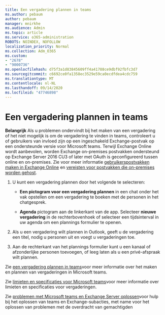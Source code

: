 ```yaml
---
title: Een vergadering plannen in teams
ms.author: pebaum
author: pebaum
manager: mnirkhe
ms.audience: Admin
ms.topic: article
ms.service: o365-administration
ROBOTS: NOINDEX, NOFOLLOW
localization_priority: Normal
ms.collection: Adm_O365
ms.custom:
- "2678"
- "9000736"
ms.openlocfilehash: d75f3a1d83845609ff4a41788ce9dbf92fbfc3d7
ms.sourcegitcommit: c6692ce0fa1358ec3529e59ca0ecdfdea4cdc759
ms.translationtype: MT
ms.contentlocale: nl-NL
ms.lasthandoff: 09/14/2020
ms.locfileid: "47746898"
---
```

# <a name="schedule-a-meeting-in-teams"></a>Een vergadering plannen in teams

**Belangrijk** Als u problemen ondervindt bij het maken van een vergadering of het niet mogelijk is om de vergadering te vinden in teams, controleert u of gebruikers van invloed zijn op een ingeschakeld Exchange-postvak op een ondersteunde versie voor Microsoft teams. Terwijl Exchange Online wordt aanbevolen, worden Exchange on-premises postvakken ondersteund op Exchange Server 2016 CU3 of later met OAuth is geconfigureerd tussen online en on-premises. Zie voor meer informatie [gebruikerspostvakken maken in Exchange Online](https://docs.microsoft.com/exchange/recipients-in-exchange-online/create-user-mailboxes) en [vereisten voor postvakken die on-premises worden gehost](https://docs.microsoft.com/microsoftteams/exchange-teams-interact#requirements-for-mailboxes-hosted-on-premises). 

1. U kunt een vergadering plannen door het volgende te selecteren:

    - **Een pictogram voor een vergadering plannen** in een chat onder het vak opstellen om een vergadering te boeken met de personen in het chatgesprek.

    - **Agenda** pictogram aan de linkerkant van de app. Selecteer **nieuwe vergadering** in de rechterbovenhoek of selecteer een tijdsinterval in uw agenda om een plannings formulier te openen.

2. Als u een vergadering wilt plannen in Outlook, geeft u de vergadering een titel, nodig u personen uit en voegt u vergaderingen toe.

3. Aan de rechterkant van het plannings formulier kunt u een kanaal of afzonderlijke personen toevoegen, of leeg laten als u een privé-afspraak wilt plannen.

Zie [een vergadering plannen in teams](https://support.office.com/article/Schedule-a-meeting-in-Teams-943507a9-8583-4c58-b5d2-8ec8265e04e5)voor meer informatie over het maken en plannen van vergaderingen in Microsoft teams.

Zie [limieten en specificaties voor Microsoft teams](https://docs.microsoft.com/microsoftteams/limits-specifications-teams#meetings-and-calls)voor meer informatie over limieten en specificaties voor vergaderingen.

Zie [problemen met Microsoft teams en Exchange Server oplossen](https://docs.microsoft.com/microsoftteams/troubleshoot/known-issues/teams-exchange-interaction-issue)voor hulp bij het oplossen van teams en Exchange-subacties, met name voor het oplossen van problemen met de overdracht van gemachtigden